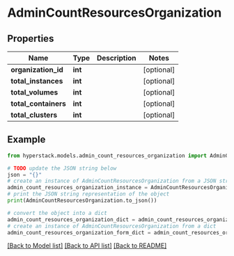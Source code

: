 # AdminCountResourcesOrganization


## Properties

Name | Type | Description | Notes
------------ | ------------- | ------------- | -------------
**organization_id** | **int** |  | [optional] 
**total_instances** | **int** |  | [optional] 
**total_volumes** | **int** |  | [optional] 
**total_containers** | **int** |  | [optional] 
**total_clusters** | **int** |  | [optional] 

## Example

```python
from hyperstack.models.admin_count_resources_organization import AdminCountResourcesOrganization

# TODO update the JSON string below
json = "{}"
# create an instance of AdminCountResourcesOrganization from a JSON string
admin_count_resources_organization_instance = AdminCountResourcesOrganization.from_json(json)
# print the JSON string representation of the object
print(AdminCountResourcesOrganization.to_json())

# convert the object into a dict
admin_count_resources_organization_dict = admin_count_resources_organization_instance.to_dict()
# create an instance of AdminCountResourcesOrganization from a dict
admin_count_resources_organization_form_dict = admin_count_resources_organization.from_dict(admin_count_resources_organization_dict)
```
[[Back to Model list]](../README.md#documentation-for-models) [[Back to API list]](../README.md#documentation-for-api-endpoints) [[Back to README]](../README.md)


